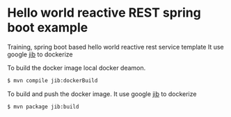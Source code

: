 # Hello world reactive REST spring boot example

Training, spring boot based hello world reactive rest service template
It use google [jib](https://github.com/GoogleContainerTools/jib/tree/master/jib-maven-plugin) to dockerize 

To build the docker image local docker deamon.

```bash
$ mvn compile jib:dockerBuild
```

To build and push the docker image.
It use google [jib](https://github.com/GoogleContainerTools/jib/tree/master/jib-maven-plugin) to dockerize 

```bash
$ mvn package jib:build
```


